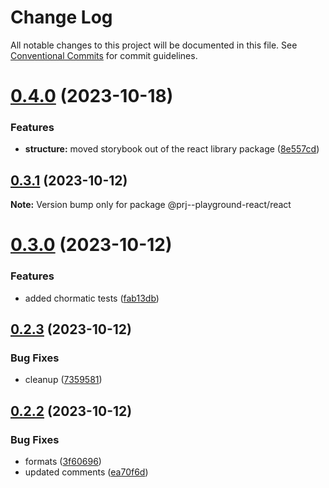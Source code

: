 # Change Log

All notable changes to this project will be documented in this file.
See [Conventional Commits](https://conventionalcommits.org) for commit guidelines.

# [0.4.0](https://github.com/paulAlexSerban/prj--playground-react/compare/@prj--playground-react/react@0.3.1...@prj--playground-react/react@0.4.0) (2023-10-18)

### Features

-   **structure:** moved storybook out of the react library package ([8e557cd](https://github.com/paulAlexSerban/prj--playground-react/commit/8e557cdce96bd430df38d3da4460df4774b79b3d))

## [0.3.1](https://github.com/paulAlexSerban/prj--playground-react/compare/@prj--playground-react/react@0.3.0...@prj--playground-react/react@0.3.1) (2023-10-12)

**Note:** Version bump only for package @prj--playground-react/react

# [0.3.0](https://github.com/paulAlexSerban/prj--playground-react/compare/@prj--playground-react/react@0.2.3...@prj--playground-react/react@0.3.0) (2023-10-12)

### Features

-   added chormatic tests ([fab13db](https://github.com/paulAlexSerban/prj--playground-react/commit/fab13db64d15606ec3e1bee1ac658c7b21827ee9))

## [0.2.3](https://github.com/paulAlexSerban/prj--playground-react/compare/@prj--playground-react/react@0.2.2...@prj--playground-react/react@0.2.3) (2023-10-12)

### Bug Fixes

-   cleanup ([7359581](https://github.com/paulAlexSerban/prj--playground-react/commit/735958170f11f71fccdae07f851dce5aa62f477a))

## [0.2.2](https://github.com/paulAlexSerban/prj--playground-react/compare/@prj--playground-react/react@0.2.1...@prj--playground-react/react@0.2.2) (2023-10-12)

### Bug Fixes

-   formats ([3f60696](https://github.com/paulAlexSerban/prj--playground-react/commit/3f6069645d1ccb4d85fedfffabfbcd396a619bde))
-   updated comments ([ea70f6d](https://github.com/paulAlexSerban/prj--playground-react/commit/ea70f6d7acd23748d9dac8b44fe7d12f492febd8))
